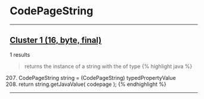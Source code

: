 # CodePageString

***

## [Cluster 1 (16, byte, final)](./1)
1 results
> returns the instance of a string with the of type 
{% highlight java %}
207. CodePageString string = (CodePageString) typedPropertyValue
209. return string.getJavaValue( codepage );
{% endhighlight %}

***

